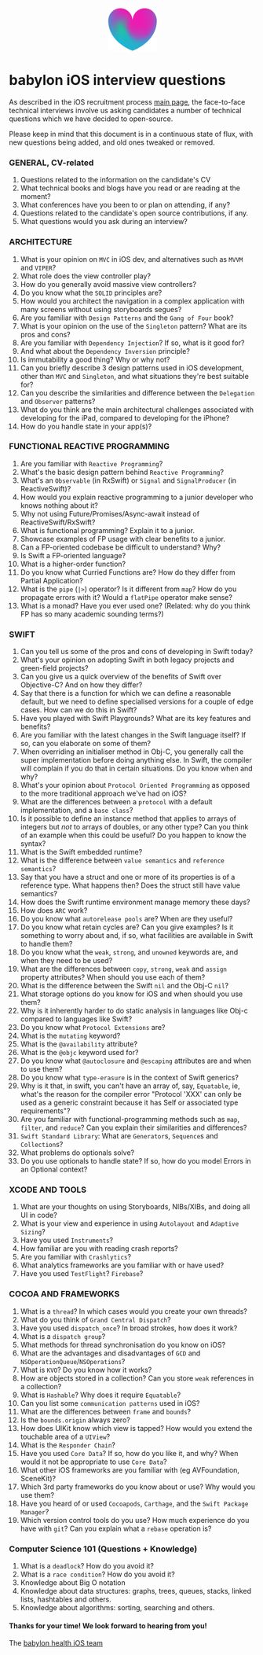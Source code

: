 <p align="center">
<img src="../logo.png">
</p>


babylon iOS interview questions
==================================

As described in the iOS recruitment process [main page](https://github.com/babylonhealth/iOS-Interview-Demo/blob/master/README.md), the face-to-face technical interviews involve us asking candidates a number of technical questions which we have decided to open-source.

Please keep in mind that this document is in a continuous state of flux, with new questions being added, and old ones tweaked or removed.

### GENERAL, CV-related

 1. Questions related to the information on the candidate's CV
 1. What technical books and blogs have you read or are reading at the moment?
 1. What conferences have you been to or plan on attending, if any?
 1. Questions related to the candidate's open source contributions, if any.
 1. What questions would you ask during an interview?

### ARCHITECTURE

 1. What is your opinion on `MVC` in iOS dev, and alternatives such as `MVVM` and `VIPER`?
 1. What role does the view controller play?
 1. How do you generally avoid massive view controllers?
 1. Do you know what the `SOLID` principles are?
 1. How would you architect the navigation in a complex application with many screens without using storyboards segues?
 1. Are you familiar with `Design Patterns` and the `Gang of Four` book?
 1. What is your opinion on the use of the `Singleton` pattern? What are its pros and cons?
 1. Are you familiar with `Dependency Injection`? If so, what is it good for?
 1. And what about the `Dependency Inversion` principle?
 1. Is immutability a good thing? Why or why not?
 1. Can you briefly describe 3 design patterns used in iOS development, other than `MVC` and `Singleton`, and what situations they're best suitable for?
 1. Can you describe the similarities and difference between the `Delegation` and `Observer` patterns?
 1. What do you think are the main architectural challenges associated with developing for the iPad, compared to developing for the iPhone?
 1. How do you handle state in your app(s)?

### FUNCTIONAL REACTIVE PROGRAMMING
 1. Are you familiar with `Reactive Programming`?
 1. What's the basic design pattern behind `Reactive Programming`?
 1. What's an `Observable` (in RxSwift) or `Signal` and `SignalProducer` (in ReactiveSwift)?
 1. How would you explain reactive programming to a junior developer who knows nothing about it?
 1. Why not using Future/Promises/Async-await instead of ReactiveSwift/RxSwift?
 1. What is functional programming? Explain it to a junior.
 1. Showcase examples of FP usage with clear benefits to a junior.
 1. Can a FP-oriented codebase be difficult to understand? Why?
 1. Is Swift a FP-oriented language?
 1. What is a higher-order function?
 1. Do you know what Curried Functions are? How do they differ from Partial Application?
 1. What is the `pipe` (`|>`) operator? Is it different from `map`? How do you propagate errors with it? Would a `flatPipe` operator make sense?
 1. What is a monad? Have you ever used one? (Related: why do you think FP has so many academic sounding terms?)

### SWIFT

 1. Can you tell us some of the pros and cons of developing in Swift today?
 1. What's your opinion on adopting Swift in both legacy projects and green-field projects?
 1. Can you give us a quick overview of the benefits of Swift over Objective-C? And on how they differ?
 1. Say that there is a function for which we can define a reasonable default, but we need to define specialised versions for a couple of edge cases. How can we do this in Swift?
 1. Have you played with Swift Playgrounds? What are its key features and benefits?
 1. Are you familiar with the latest changes in the Swift language itself? If so, can you elaborate on some of them?
 1. When overriding an initialiser method in Obj-C, you generally call the super implementation before doing anything else. In Swift, the compiler will complain if you do that in certain situations. Do you know when and why?
 1. What's your opinion about `Protocol Oriented Programming` as opposed to the more traditional approach we've had on iOS?
 1. What are the differences between a `protocol` with a default implementation, and a `base class`?
 1. Is it possible to define an instance method that applies to arrays of integers but *not* to arrays of doubles, or any other type? Can you think of an example when this could be useful? Do you happen to know the syntax?
 1. What is the Swift embedded runtime?
 1. What is the difference between `value semantics` and `reference semantics`?
 1. Say that you have a struct and one or more of its properties is of a reference type. What happens then? Does the struct still have value semantics?
 1. How does the Swift runtime environment manage memory these days?
 1. How does `ARC` work?
 1. Do you know what `autorelease pools` are? When are they useful?
 1. Do you know what retain cycles are? Can you give examples? Is it something to worry about and, if so, what facilities are available in Swift to handle them?
 1. Do you know what the `weak`, `strong`, and `unowned` keywords are, and when they need to be used?
 1. What are the differences between `copy`, `strong`, `weak` and `assign` property attributes? When should you use each of them?
 1. What is the difference between the Swift `nil` and the Obj-C `nil`?
 1. What storage options do you know for iOS and when should you use them?
 1. Why is it inherently harder to do static analysis in languages like Obj-c compared to languages like Swift?
 1. Do you know what `Protocol Extensions` are?
 1. What is the `mutating` keyword?
 1. What is the `@availability` attribute?
 1. What is the `@objc` keyword used for?
 1. Do you know what `@autoclosure` and `@escaping` attributes are and when to use them?
 1. Do you know what `type-erasure` is in the context of Swift generics?
 1. Why is it that, in swift, you can't have an array of, say, `Equatable`, ie, what's the reason for the compiler error "Protocol 'XXX' can only be used as a generic constraint because it has Self or associated type requirements"?
 1. Are you familiar with functional-programming methods such as `map`, `filter`, and `reduce`? Can you explain their similarities and differences?
 1. `Swift Standard Library`: What are `Generator`s, `Sequence`s and `Collection`s?
 1. What problems do optionals solve?
 1. Do you use optionals to handle state? If so, how do you model Errors in an Optional context?

### XCODE AND TOOLS

 1. What are your thoughts on using Storyboards, NIBs/XIBs, and doing all UI in code?
 1. What is your view and experience in using `Autolayout` and `Adaptive Sizing`?
 1. Have you used `Instruments`?
 1. How familiar are you with reading crash reports?
 1. Are you familiar with `Crashlytics`?
 1. What analytics frameworks are you familiar with or have used?
 1. Have you used `TestFlight`? `Firebase`?

### COCOA AND FRAMEWORKS

 1. What is a `thread`? In which cases would you create your own threads?
 1. What do you think of `Grand Central Dispatch`?
 1. Have you used `dispatch_once`? In broad strokes, how does it work?
 1. What is a `dispatch group`?
 1. What methods for thread synchronisation do you know on iOS?
 1. What are the advantages and disadvantages of `GCD` and `NSOperationQueue`/`NSOperations`?
 1. What is `KVO`? Do you know how it works?
 1. How are objects stored in a collection? Can you store `weak` references in a collection?
 1. What is `Hashable`? Why does it require `Equatable`?
 1. Can you list some `communication patterns` used in iOS?
 1. What are the differences between `frame` and `bounds`?
 1. Is the `bounds.origin` always zero?
 1. How does UIKit know which view is tapped? How would you extend the touchable area of a `UIView`?
 1. What is the `Responder Chain`?
 1. Have you used `Core Data`? If so, how do you like it, and why? When would it not be appropriate to use `Core Data`?
 1. What other iOS frameworks are you familiar with (eg AVFoundation, SceneKit)?
 1. Which 3rd party frameworks do you know about or use? Why would you use them?
 1. Have you heard of or used `Cocoapods`, `Carthage`, and the `Swift Package Manager`?
 1. Which version control tools do you use? How much experience do you have with `git`? Can you explain what a `rebase` operation is?

### Computer Science 101 (Questions + Knowledge)

 1. What is a `deadlock`? How do you avoid it?
 1. What is a `race condition`? How do you avoid it?
 1. Knowledge about Big O notation
 1. Knowledge about data structures: graphs, trees, queues, stacks, linked lists, hashtables and others.
 1. Knowledge about algorithms: sorting, searching and others.

#### Thanks for your time! We look forward to hearing from you!
The [babylon health iOS team](http://github.com/babylonhealth)
